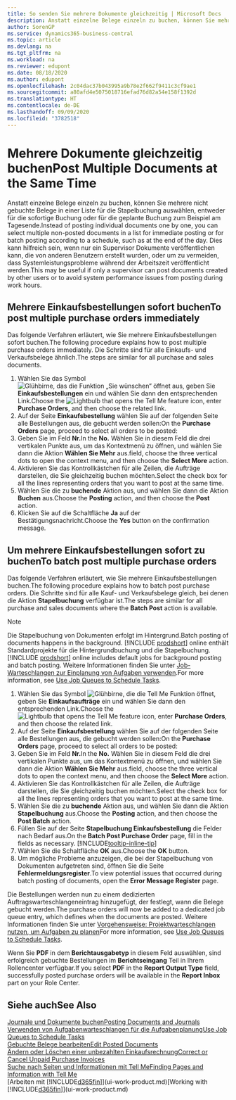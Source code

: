 ```yaml
---
title: So senden Sie mehrere Dokumente gleichzeitig | Microsoft Docs
description: Anstatt einzelne Belege einzeln zu buchen, können Sie mehrere nicht gebuchte Belege in einer Liste für die Stapelbuchung auswählen, entweder für die sofortige Buchung oder für die geplante Buchung zum Beispiel bis zum Tagesende.
author: SorenGP
ms.service: dynamics365-business-central
ms.topic: article
ms.devlang: na
ms.tgt_pltfrm: na
ms.workload: na
ms.reviewer: edupont
ms.date: 08/18/2020
ms.author: edupont
ms.openlocfilehash: 2c04dac37b043995a9b78e2f662f9411c3cf9ae1
ms.sourcegitcommit: a80afd4e5075018716efad76d82a54e158f1392d
ms.translationtype: HT
ms.contentlocale: de-DE
ms.lasthandoff: 09/09/2020
ms.locfileid: "3782518"
---
```

# <a name="post-multiple-documents-at-the-same-time"></a><span data-ttu-id="176d3-103">Mehrere Dokumente gleichzeitig buchen</span><span class="sxs-lookup"><span data-stu-id="176d3-103">Post Multiple Documents at the Same Time</span></span>

<span data-ttu-id="176d3-104">Anstatt einzelne Belege einzeln zu buchen, können Sie mehrere nicht gebuchte Belege in einer Liste für die Stapelbuchung auswählen, entweder für die sofortige Buchung oder für die geplante Buchung zum Beispiel am Tagesende.</span><span class="sxs-lookup"><span data-stu-id="176d3-104">Instead of posting individual documents one by one, you can select multiple non-posted documents in a list for immediate posting or for batch posting according to a schedule, such as at the end of the day.</span></span> <span data-ttu-id="176d3-105">Dies kann hilfreich sein, wenn nur ein Supervisor Dokumente veröffentlichen kann, die von anderen Benutzern erstellt wurden, oder um zu vermeiden, dass Systemleistungsprobleme während der Arbeitszeit veröffentlicht werden.</span><span class="sxs-lookup"><span data-stu-id="176d3-105">This may be useful if only a supervisor can post documents created by other users or to avoid system performance issues from posting during work hours.</span></span>

## <a name="to-post-multiple-purchase-orders-immediately"></a><span data-ttu-id="176d3-106">Mehrere Einkaufsbestellungen sofort buchen</span><span class="sxs-lookup"><span data-stu-id="176d3-106">To post multiple purchase orders immediately</span></span>

<span data-ttu-id="176d3-107">Das folgende Verfahren erläutert, wie Sie mehrere Einkaufsbestellungen sofort buchen.</span><span class="sxs-lookup"><span data-stu-id="176d3-107">The following procedure explains how to post multiple purchase orders immediately.</span></span> <span data-ttu-id="176d3-108">Die Schritte sind für alle Einkaufs- und Verkaufsbelege ähnlich.</span><span class="sxs-lookup"><span data-stu-id="176d3-108">The steps are similar for all purchase and sales documents.</span></span>

1. <span data-ttu-id="176d3-109">Wählen Sie das Symbol ![Glühbirne, das die Funktion „Sie wünschen“ öffnet](media/ui-search/search_small.png "Sagen Sie mir, was Sie tun wollen") aus, geben Sie **Einkaufsbestellungen** ein und wählen Sie dann den entsprechenden Link.</span><span class="sxs-lookup"><span data-stu-id="176d3-109">Choose the ![Lightbulb that opens the Tell Me feature](media/ui-search/search_small.png "Tell me what you want to do") icon, enter **Purchase Orders**, and then choose the related link.</span></span>
2. <span data-ttu-id="176d3-110">Auf der Seite **Einkaufsbestellung** wählen Sie auf der folgenden Seite alle Bestellungen aus, die gebucht werden sollen:</span><span class="sxs-lookup"><span data-stu-id="176d3-110">On the **Purchase Orders** page, proceed to select all orders to be posted:</span></span>
3. <span data-ttu-id="176d3-111">Geben Sie im Feld **Nr.**</span><span class="sxs-lookup"><span data-stu-id="176d3-111">In the **No.**</span></span> <span data-ttu-id="176d3-112">Wählen Sie in diesem Feld die drei vertikalen Punkte aus, um das Kontextmenü zu öffnen, und wählen Sie dann die Aktion **Wählen Sie Mehr** aus.</span><span class="sxs-lookup"><span data-stu-id="176d3-112">field, choose the three vertical dots to open the context menu, and then choose the **Select More** action.</span></span>
4. <span data-ttu-id="176d3-113">Aktivieren Sie das Kontrollkästchen für alle Zeilen, die Aufträge darstellen, die Sie gleichzeitig buchen möchten.</span><span class="sxs-lookup"><span data-stu-id="176d3-113">Select the check box for all the lines representing orders that you want to post at the same time.</span></span>
5. <span data-ttu-id="176d3-114">Wählen Sie die zu **buchende** Aktion aus, und wählen Sie dann die Aktion **Buchen** aus.</span><span class="sxs-lookup"><span data-stu-id="176d3-114">Choose the **Posting** action, and then choose the **Post** action.</span></span>
6. <span data-ttu-id="176d3-115">Klicken Sie auf die Schaltfläche **Ja** auf der Bestätigungsnachricht.</span><span class="sxs-lookup"><span data-stu-id="176d3-115">Choose the **Yes** button on the confirmation message.</span></span>

## <a name="to-batch-post-multiple-purchase-orders"></a><span data-ttu-id="176d3-116">Um mehrere Einkaufsbestellungen sofort zu buchen</span><span class="sxs-lookup"><span data-stu-id="176d3-116">To batch post multiple purchase orders</span></span>

<span data-ttu-id="176d3-117">Das folgende Verfahren erläutert, wie Sie mehrere Einkaufsbestellungen buchen.</span><span class="sxs-lookup"><span data-stu-id="176d3-117">The following procedure explains how to batch post purchase orders.</span></span> <span data-ttu-id="176d3-118">Die Schritte sind für alle Kauf- und Verkaufsbelege gleich, bei denen die Aktion **Stapelbuchung** verfügbar ist.</span><span class="sxs-lookup"><span data-stu-id="176d3-118">The steps are similar for all purchase and sales documents where the **Batch Post** action is available.</span></span>

> [!NOTE]
> <span data-ttu-id="176d3-119">Die Stapelbuchung von Dokumenten erfolgt im Hintergrund.</span><span class="sxs-lookup"><span data-stu-id="176d3-119">Batch posting of documents happens in the background.</span></span> <span data-ttu-id="176d3-120">[!INCLUDE [prodshort](includes/prodshort.md)] online enthält Standardprojekte für die Hintergrundbuchung und die Stapelbuchung.</span><span class="sxs-lookup"><span data-stu-id="176d3-120">[!INCLUDE [prodshort](includes/prodshort.md)] online includes default jobs for background posting and batch posting.</span></span> <span data-ttu-id="176d3-121">Weitere Informationen finden Sie unter [Job-Warteschlangen zur Einplanung von Aufgaben verwenden](admin-job-queues-schedule-tasks.md).</span><span class="sxs-lookup"><span data-stu-id="176d3-121">For more information, see [Use Job Queues to Schedule Tasks](admin-job-queues-schedule-tasks.md).</span></span>

1. <span data-ttu-id="176d3-122">Wählen Sie das Symbol ![Glühbirne, die die Tell Me Funktion öffnet](media/ui-search/search_small.png "Sagen Sie mir, was Sie tun wollen"), geben Sie **Einkaufsaufträge** ein und wählen Sie dann den entsprechenden Link.</span><span class="sxs-lookup"><span data-stu-id="176d3-122">Choose the ![Lightbulb that opens the Tell Me feature](media/ui-search/search_small.png "Tell me what you want to do") icon, enter **Purchase Orders**, and then choose the related link.</span></span>  
2. <span data-ttu-id="176d3-123">Auf der Seite **Einkaufsbestellung** wählen Sie auf der folgenden Seite alle Bestellungen aus, die gebucht werden sollen:</span><span class="sxs-lookup"><span data-stu-id="176d3-123">On the **Purchase Orders** page, proceed to select all orders to be posted:</span></span>
3. <span data-ttu-id="176d3-124">Geben Sie im Feld **Nr.**</span><span class="sxs-lookup"><span data-stu-id="176d3-124">In the **No.**</span></span> <span data-ttu-id="176d3-125">Wählen Sie in diesem Feld die drei vertikalen Punkte aus, um das Kontextmenü zu öffnen, und wählen Sie dann die Aktion **Wählen Sie Mehr** aus.</span><span class="sxs-lookup"><span data-stu-id="176d3-125">field, choose the three vertical dots to open the context menu, and then choose the **Select More** action.</span></span>
4. <span data-ttu-id="176d3-126">Aktivieren Sie das Kontrollkästchen für alle Zeilen, die Aufträge darstellen, die Sie gleichzeitig buchen möchten.</span><span class="sxs-lookup"><span data-stu-id="176d3-126">Select the check box for all the lines representing orders that you want to post at the same time.</span></span>
5. <span data-ttu-id="176d3-127">Wählen Sie die zu **buchende** Aktion aus, und wählen Sie dann die Aktion **Stapelbuchung** aus.</span><span class="sxs-lookup"><span data-stu-id="176d3-127">Choose the **Posting** action, and then choose the **Post Batch** action.</span></span>
6. <span data-ttu-id="176d3-128">Füllen Sie auf der Seite **Stapelbuchung Einkaufsbestellung** die Felder nach Bedarf aus.</span><span class="sxs-lookup"><span data-stu-id="176d3-128">On the **Batch Post Purchase Order** page, fill in the fields as necessary.</span></span> [!INCLUDE[tooltip-inline-tip](includes/tooltip-inline-tip_md.md)]
7. <span data-ttu-id="176d3-129">Wählen Sie die Schaltfläche **OK** aus.</span><span class="sxs-lookup"><span data-stu-id="176d3-129">Choose the **OK** button.</span></span>
8. <span data-ttu-id="176d3-130">Um mögliche Probleme anzuzeigen, die bei der Stapelbuchung von Dokumenten aufgetreten sind, öffnen Sie die Seite **Fehlermeldungsregister**.</span><span class="sxs-lookup"><span data-stu-id="176d3-130">To view potential issues that occurred during batch posting of documents, open the **Error Message Register** page.</span></span>

<span data-ttu-id="176d3-131">Die Bestellungen werden nun zu einem dedizierten Auftragswarteschlangeneintrag hinzugefügt, der festlegt, wann die Belege gebucht werden.</span><span class="sxs-lookup"><span data-stu-id="176d3-131">The purchase orders will now be added to a dedicated job queue entry, which defines when the documents are posted.</span></span> <span data-ttu-id="176d3-132">Weitere Informationen finden Sie unter [Vorgehensweise: Projektwarteschlangen nutzen, um Aufgaben zu planen](admin-job-queues-schedule-tasks.md)</span><span class="sxs-lookup"><span data-stu-id="176d3-132">For more information, see [Use Job Queues to Schedule Tasks](admin-job-queues-schedule-tasks.md).</span></span>

<span data-ttu-id="176d3-133">Wenn Sie **PDF** in dem **Berichtausgabetyp** in diesem Feld auswählen, sind erfolgreich gebuchte Bestellungen im **Berichtseingang** Teil in Ihrem Rollencenter verfügbar.</span><span class="sxs-lookup"><span data-stu-id="176d3-133">If you select **PDF** in the **Report Output Type** field, successfully posted purchase orders will be available in the **Report Inbox** part on your Role Center.</span></span>

## <a name="see-also"></a><span data-ttu-id="176d3-134">Siehe auch</span><span class="sxs-lookup"><span data-stu-id="176d3-134">See Also</span></span>

[<span data-ttu-id="176d3-135">Journale und Dokumente buchen</span><span class="sxs-lookup"><span data-stu-id="176d3-135">Posting Documents and Journals</span></span>](ui-post-documents-journals.md)  
[<span data-ttu-id="176d3-136">Verwenden von Aufgabenwarteschlangen für die Aufgabenplanung</span><span class="sxs-lookup"><span data-stu-id="176d3-136">Use Job Queues to Schedule Tasks</span></span>](admin-job-queues-schedule-tasks.md)  
[<span data-ttu-id="176d3-137">Gebuchte Belege bearbeiten</span><span class="sxs-lookup"><span data-stu-id="176d3-137">Edit Posted Documents</span></span>](across-edit-posted-document.md)  
[<span data-ttu-id="176d3-138">Ändern oder Löschen einer unbezahlten Einkaufsrechnung</span><span class="sxs-lookup"><span data-stu-id="176d3-138">Correct or Cancel Unpaid Purchase Invoices</span></span>](purchasing-how-correct-cancel-unpaid-purchase-invoices.md)  
[<span data-ttu-id="176d3-139">Suche nach Seiten und Informationen mit Tell Me</span><span class="sxs-lookup"><span data-stu-id="176d3-139">Finding Pages and Information with Tell Me</span></span>](ui-search.md)  
<span data-ttu-id="176d3-140">[Arbeiten mit [!INCLUDE[d365fin](includes/d365fin_md.md)]](ui-work-product.md)</span><span class="sxs-lookup"><span data-stu-id="176d3-140">[Working with [!INCLUDE[d365fin](includes/d365fin_md.md)]](ui-work-product.md)</span></span>

